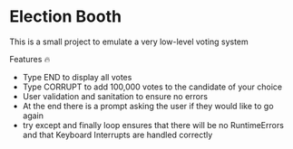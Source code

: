 # Election Booth

This is a small project to emulate a very low-level voting system

Features 🔥
- Type END to display all votes
- Type CORRUPT to add 100,000 votes to the candidate of your choice
- User validation and sanitation to ensure no errors
- At the end there is a prompt asking the user if they would like to go again
- try except and finally loop ensures that there will be no RuntimeErrors and that Keyboard Interrupts are handled correctly
